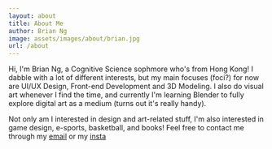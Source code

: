 ```yaml
---
layout: about
title: About Me
author: Brian Ng
image: assets/images/about/brian.jpg
url: /about
---
```


Hi, I'm Brian Ng, a Cognitive Science sophmore who's from Hong Kong! I dabble with a lot of different interests, but my main focuses (foci?) for now are UI/UX Design, Front-end Development and 3D Modeling. I also do visual art whenever I find the time, and currently I'm learning Blender to fully explore digital art as a medium (turns out it's really handy).

Not only am I interested in design and art-related stuff, I'm also interested in game design, e-sports, basketball, and books! Feel free to contact me through my [email](mailto:ngbrianyc@gmail.com) or my [insta](instagram.com/ngbrianyc)